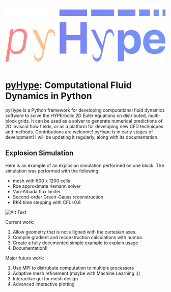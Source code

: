 ![Alt Text](/logo.png)

# [pyHype](https://github.com/momokhalil/pyHype): Computational Fluid Dynamics in Python

pyHype is a Python framework for developing computational fluid dynamics software to solve the HYPErbolic 2D Euler equations on distributed, multi-block grids. It can be used as a solver to generate numerical predictions of 2D inviscid flow fields, or as a platform for developing new CFD techniques and methods. Contributions are welcome! pyHype is in early stages of development! I will be updating it regularly, along with its documentation.

## Explosion Simulation
Here is an example of an explosion simulation performed on one block. The simulation was performed with the following: 
- mesh with 600 x 1200 cells
- Roe approximate riemann solver
- Van-Albada flux limiter
- Second-order Green-Gauss reconstruction
- RK4 time stepping with CFL=0.8

![Alt Text](/explosion.gif)

Current work:
1. Allow geometry that is not alligned with the cartesian axes.
2. Compile gradient and reconstruction calculations with numba
3. Create a fully documented simple example to explain usage
4. Documentation!!

Major future work:
1. Use MPI to distrubute computation to multiple processors
2. Adaptive mesh refinement (maybe with Machine Learning :))
3. Interactive gui for mesh design
4. Advanced interactive plotting
